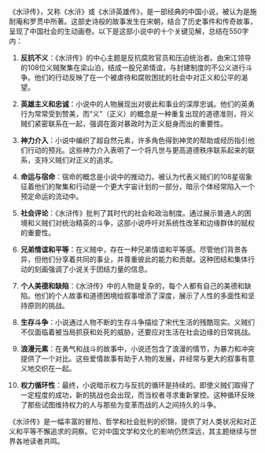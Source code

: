 《水浒传》，又称《水浒》或《水浒英雄传》，是一部经典的中国小说，被认为是施耐庵和罗贯中所著。这部史诗般的故事发生在宋朝，结合了历史事件和传奇故事，呈现了中国社会的生动画卷。以下是这部小说中的十个关键见解，总结在550字内：

1. **反抗不义**：《水浒传》的中心主题是反抗腐败官员和压迫统治者。由宋江领导的108位义贼聚集在梁山泊，结成一股兄弟情谊，与封建制度的不公义进行斗争。他们的行动反映了在一个被虐待和腐败困扰的社会中对正义和公平的渴望。

2. **英雄主义和忠诚**：小说中的人物展现出对彼此和事业的深厚忠诚。他们的英勇行为常常受到赞美，而“义”（正义）的概念是一种重复出现的道德准则，将义贼们紧密联系在一起，强调在面对暴政时为正义挺身而出的重要性。

3. **神力介入**：小说中编织了超自然元素，许多角色得到神灵的帮助或经历指引他们行动的预兆。这些神力介入表明了一个将凡世与更高道德秩序联系起来的联系，支持义贼们对正义的追求。

4. **命运与宿命**：宿命的概念是小说中的推动力。被认为代表义贼们的108星宿象征着他们的聚集和行动是一个更大宇宙计划的一部分，暗示个体经常陷入一个预定命运的流动中。

5. **社会评论**：《水浒传》批判了其时代的社会和政治制度。通过展示普通人的困境和义贼们对统治精英的斗争，这部小说呼吁对系统性改革和边缘群体的赋权的重要性。

6. **兄弟情谊和平等**：在义贼中，存在一种兄弟情谊和平等感。尽管他们背景各异，但他们分享着共同的事业，并尊重彼此的能力和贡献。这种团结和集体行动的刻画强调了小说关于团结力量的信息。

7. **个人美德和缺陷**：《水浒传》中的人物是复杂的，每个人都有自己的美德和缺陷。他们的个人故事和道德困境给叙事增添了深度，展示了人性的多面性和坚持原则的挑战。

8. **生存斗争**：小说通过人物不断的生存斗争描绘了宋代生活的残酷现实。义贼们不仅面临着被当局抓获和处死的威胁，还要应对生活在社会边缘的日常挑战。

9. **浪漫元素**：在勇气和战斗的故事中，小说还包含了浪漫的情节，为暴力和冲突提供了一个对比。这些爱情故事有助于人物的发展，并经常与更大的叙事有意义地交织在一起。

10. **权力循环性**：最终，小说暗示权力与反抗的循环是持续的。即使义贼们取得了一定程度的成功，新的挑战也会出现，而当权者寻求重新掌控。这种循环反映了那些试图维持权力的人与那些为变革而战的人之间持久的斗争。

《水浒传》是一幅丰富的冒险、哲学和社会批判的织锦，提供了对人类状况和对正义和平等不懈追求的洞察。它对中国文学和文化的影响仍然深远，其主题继续与世界各地读者共鸣。